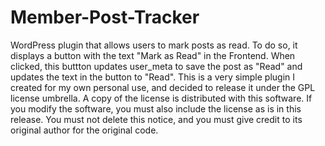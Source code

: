 # Member-Post-Tracker

WordPress plugin that allows users to mark posts as read. To do so, it displays a button with the text "Mark as Read" in the Frontend. When clicked, this buttton updates user_meta to save the post as "Read" and updates the text in the button to "Read".
This is a very simple plugin I created for my own personal use, and decided to release it under the GPL license umbrella. A copy of the license is distributed with this software. If you modify the software, you must also include the license as is in this release. You must not delete this notice, and you must give credit to its original author for the original code.
